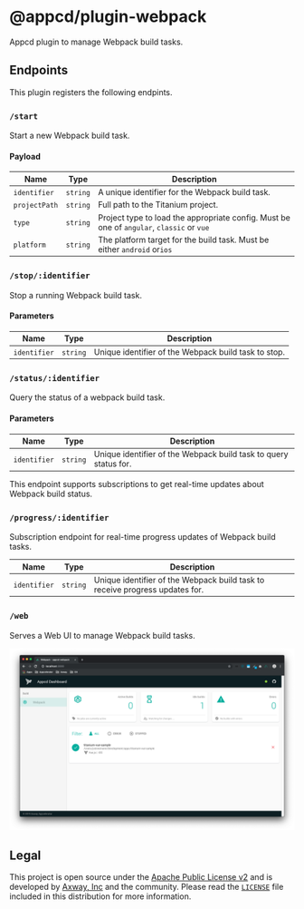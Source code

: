 # @appcd/plugin-webpack

Appcd plugin to manage Webpack build tasks.

## Endpoints

This plugin registers the following endpints.

### `/start`

Start a new Webpack build task.

#### Payload

| Name | Type | Description |
| --- | --- | --- |
| `identifier` | `string` |  A unique identifier for the Webpack build task. |
| `projectPath` | `string` | Full path to the Titanium project. |
| `type` | `string` |  Project type to load the appropriate config. Must be one of `angular`, `classic` or `vue` |
| `platform` | `string` |  The platform target for the build task. Must be either `android` or`ios` |

### `/stop/:identifier`

Stop a running Webpack build task.

#### Parameters

| Name | Type | Description |
| --- | --- | --- |
| `identifier` | `string` |  Unique identifier of the Webpack build task to stop. |

### `/status/:identifier`

Query the status of a webpack build task.

#### Parameters

| Name | Type | Description |
| --- | --- | --- |
| `identifier` | `string` |  Unique identifier of the Webpack build task to query status for. |

This endpoint supports subscriptions to get real-time updates about Webpack build status.

### `/progress/:identifier`

Subscription endpoint for real-time progress updates of Webpack build tasks.

| Name | Type | Description |
| --- | --- | --- |
| `identifier` | `string` |  Unique identifier of the Webpack build task to receive progress updates for. |

### `/web`

Serves a Web UI to manage Webpack build tasks.

![Web UI](/.github/web-ui.png "Web UI")

## Legal

This project is open source under the [Apache Public License v2][1] and is developed by
[Axway, Inc](http://www.axway.com/) and the community. Please read the [`LICENSE`][1] file included
in this distribution for more information.

[1]: https://github.com/appcelerator/appc-plugin-webpack/blob/master/LICENSE
